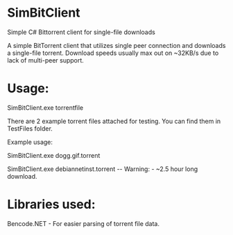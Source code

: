 # SimBitClient
Simple C# Bittorrent client for single-file downloads

A simple BitTorrent client that utilizes single peer connection and downloads a single-file torrent.
Download speeds usually max out on ~32KB/s due to lack of multi-peer support.

# Usage:
SimBitClient.exe torrentfile

There are 2 example torrent files attached for testing. You can find them in TestFiles folder.

Example usage:

SimBitClient.exe dogg.gif.torrent


SimBitClient.exe debiannetinst.torrent   -- Warning: - ~2.5 hour long download.

  
# Libraries used:
Bencode.NET - For easier parsing of torrent file data.
